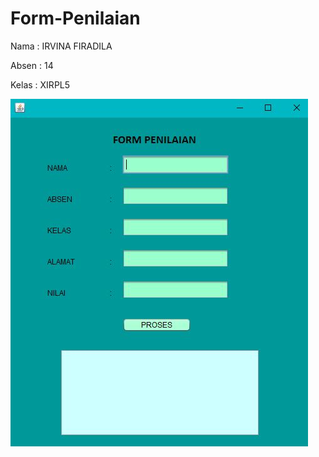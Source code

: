 # Form-Penilaian

Nama  : IRVINA FIRADILA

Absen : 14

Kelas : XIRPL5

![nilai.JPG](https://github.com/irvinafiradila/Form-Penilaian/blob/master/nilai.JPG)

